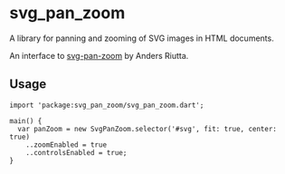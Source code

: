 # svg_pan_zoom

A library for panning and zooming of SVG images in HTML documents.

An interface to [svg-pan-zoom](https://github.com/ariutta/svg-pan-zoom) by
Anders Riutta.

## Usage

    import 'package:svg_pan_zoom/svg_pan_zoom.dart';

    main() {
      var panZoom = new SvgPanZoom.selector('#svg', fit: true, center: true)
        ..zoomEnabled = true
        ..controlsEnabled = true;
    }
